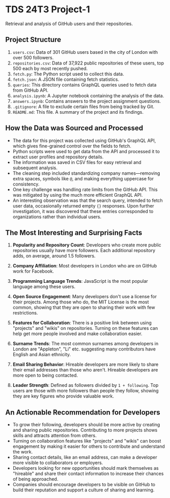 # TDS 24T3 Project-1

Retrieval and analysis of GitHub users and their repositories.

## Project Structure

1. `users.csv`: Data of 301 GitHub users based in the city of London with over 500 followers.
2. `repositories.csv`: Data of 37,922 public repositories of these users, top 500 each by most recently pushed.
3. `fetch.py`: The Python script used to collect this data.
4. `fetch.json`: A JSON file containing fetch statistics.
5. `queries`: This directory contains GraphQL queries used to fetch data from GitHub API.
6. `analysis.ipynb`: A Jupyter notebook containing the analysis of the data.
7. `answers.ipynb`: Contains answers to the project assignment questions.
8. `.gitignore`: A file to exclude certain files from being tracked by Git.
9. `README.md`: This file. A summary of the project and its findings.

## How the Data was Sourced and Processed

- The data for this project was collected using GitHub's GraphQL API, which gives fine-grained control over the fields to fetch.
- Python scripts were used to get data from the API and processed it to extract user profiles and repository details.
- The information was saved in CSV files for easy retrieval and subsequent analysis.
- The cleaning step included standardizing company names—removing extra spaces, symbols like `@`, and making everything uppercase for consistency.
- One key challenge was handling rate limits from the GitHub API. This was mitigated by using the much more efficient GraphQL API.
- An interesting observation was that the search query, intended to fetch user data, occasionally returned empty `{}` responses. Upon further investigation, it was discovered that these entries corresponded to organizations rather than individual users.

## The Most Interesting and Surprising Facts

1. **Popularity and Repository Count**: Developers who create more public repositories usually have more followers. Each additional repository adds, on average, around 1.5 followers.

2. **Company Affiliation**: Most developers in London who are on GitHub work for Facebook.

3. **Programming Language Trends**: JavaScript is the most popular language among these users.

4. **Open Source Engagement**: Many developers don't use a license for their projects. Among those who do, the MIT License is the most common, showing that they are open to sharing their work with few restrictions.

5. **Features for Collaboration**: There is a positive link between using "projects" and "wikis" on repositories. Turning on these features can help get more people involved and make collaboration easier.

6. **Surname Trends**: The most common surnames among developers in London are "Appleton", "Li" etc. suggesting many contributors have English and Asian ethnicity.

7. **Email Sharing Behavior**: Hireable developers are more likely to share their email addresses than those who aren't. Hireable developers are more open to being contacted.

8. **Leader Strength**: Defined as followers divided by `1 + following`. Top users are those with more followers than people they follow, showing they are key figures who provide valuable work.

## An Actionable Recommendation for Developers

- To grow their following, developers should be more active by creating and sharing public repositories. Contributing to more projects shows skills and attracts attention from others.
- Turning on collaboration features like "projects" and "wikis" can boost engagement by making it easier for others to contribute and understand the work.
- Sharing contact details, like an email address, can make a developer more visible to collaborators or employers.
- Developers looking for new opportunities should mark themselves as "hireable" and share their contact information to increase their chances of being approached.
- Companies should encourage developers to be visible on GitHub to build their reputation and support a culture of sharing and learning.
